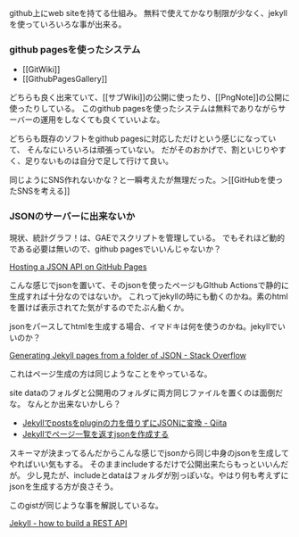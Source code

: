 github上にweb siteを持てる仕組み。
無料で使えてかなり制限が少なく、jekyllを使っていろいろな事が出来る。

### github pagesを使ったシステム

  - [[GitWiki]]
  - [[GithubPagesGallery]]

どちらも良く出来ていて、[[サブWiki]]の公開に使ったり、[[PngNote]]の公開に使ったりしている。
このgithub pagesを使ったシステムは無料でありながらサーバーの運用をしなくても良くていいよな。

どちらも既存のソフトをgithub pagesに対応しただけという感じになっていて、
そんなにいろいろは頑張っていない。
だがそのおかげで、割といじりやすく、足りないものは自分で足して行けて良い。

同じようにSNS作れないかな？と一瞬考えたが無理だった。＞[[GitHubを使ったSNSを考える]]

### JSONのサーバーに出来ないか

現状、統計グラフ！は、GAEでスクリプトを管理している。
でもそれほど動的である必要は無いので、github pagesでいいんじゃないか？

[Hosting a JSON API on GitHub Pages](https://victorscholz.medium.com/hosting-a-json-api-on-github-pages-47b402f72603)

こんな感じでjsonを置いて、そのjsonを使ったページもGIthub Actionsで静的に生成すれば十分なのではないか。
これってjekyllの時にも動くのかね。素のhtmlを置けば表示されてた気がするのでたぶん動くか。

jsonをパースしてhtmlを生成する場合、イマドキは何を使うのかね。jekyllでいいのか？

[Generating Jekyll pages from a folder of JSON - Stack Overflow](https://stackoverflow.com/questions/65446947/generating-jekyll-pages-from-a-folder-of-json)

これはページ生成の方は同じようなことをやっているな。

site dataのフォルダと公開用のフォルダに両方同じファイルを置くのは面倒だな。
なんとか出来ないかしら？

- [Jekyllでpostsをpluginの力を借りずにJSONに変換 - Qiita](https://qiita.com/kenfdev/items/96e6f7914ca6b143bd72)
- [Jekyllでページ一覧を返すjsonを作成する](https://fukata.dev/2021/02/02/pages-json-on-jekyll.html)

スキーマが決まってるんだからこんな感じでjsonから同じ中身のjsonを生成してやればいい気もする。
そのままincludeするだけで公開出来たらもっといいんだが。
少し見たが、includeとdataはフォルダが別っぽいな。やはり何も考えずにjsonを生成する方が良さそう。

このgistが同じような事を解説しているな。

[Jekyll - how to build a REST API](https://gist.github.com/MichaelCurrin/f8d908596276bdbb2044f04c352cb7c7)